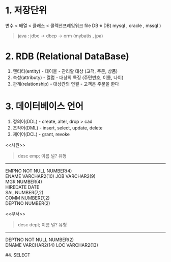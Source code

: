# 1. 저장단위
변수 < 배열 < 클래스 < 콜렉션프레임워크 file DB
※ DB( mysql , oracle , mssql )

> java : jdbc -> dbcp -> orm (mybatis , jpa)

# 2. RDB (Relational DataBase)
1. 엔티티(entity)     - 테이블       - 관리할 대상 (고객, 주문, 상품)
2. 속성(attributy)    - 컬럼        - 대상의 특징 (주민번호, 이름, 나이)
3. 관계(relationship) - 대상간의 연결 - 고객은 주문을 한다

# 3. 데이터베이스 언어
1. 정의어(DDL) - create, alter, drop > cad
2. 조작어(DML) - insert, select, update, delete
3. 제어어(DCL) - grant, revoke


<<사원>>
> desc emp;
이름       널?       유형           
-------- -------- ------------ 
EMPNO    NOT NULL NUMBER(4)    
ENAME             VARCHAR2(10) 
JOB               VARCHAR2(9)  
MGR               NUMBER(4)    
HIREDATE          DATE         
SAL               NUMBER(7,2)  
COMM              NUMBER(7,2)  
DEPTNO            NUMBER(2)    

<<부서>>
> desc dept;
이름     널?       유형           
------ -------- ------------ 
DEPTNO NOT NULL NUMBER(2)    
DNAME           VARCHAR2(14) 
LOC             VARCHAR2(13) 



#4. SELECT